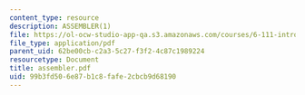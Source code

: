 ```yaml
---
content_type: resource
description: ASSEMBLER(1)
file: https://ol-ocw-studio-app-qa.s3.amazonaws.com/courses/6-111-introductory-digital-systems-laboratory-fall-2002/99b3fd506e87b1c8fafe2cbcb9d68190_assembler.pdf
file_type: application/pdf
parent_uid: 62be00cb-c2a3-5c27-f3f2-4c87c1989224
resourcetype: Document
title: assembler.pdf
uid: 99b3fd50-6e87-b1c8-fafe-2cbcb9d68190
---
```

